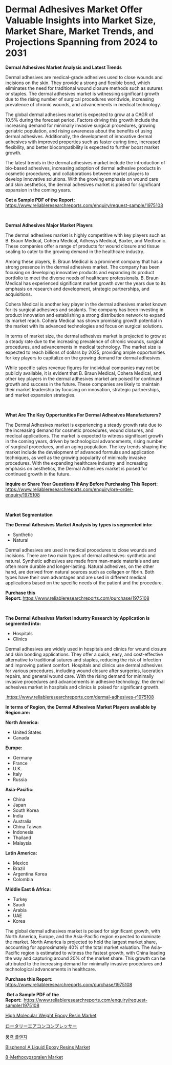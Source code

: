 <p><h1>Dermal Adhesives Market Offer Valuable Insights into Market Size, Market Share, Market Trends, and Projections Spanning from 2024 to 2031</h1></p><p><strong>Dermal Adhesives Market Analysis and Latest Trends</strong></p>
<p><p>Dermal adhesives are medical-grade adhesives used to close wounds and incisions on the skin. They provide a strong and flexible bond, which eliminates the need for traditional wound closure methods such as sutures or staples. The dermal adhesives market is witnessing significant growth due to the rising number of surgical procedures worldwide, increasing prevalence of chronic wounds, and advancements in medical technology. </p><p>The global dermal adhesives market is expected to grow at a CAGR of 10.5% during the forecast period. Factors driving this growth include the increasing demand for minimally invasive surgical procedures, growing geriatric population, and rising awareness about the benefits of using dermal adhesives. Additionally, the development of innovative dermal adhesives with improved properties such as faster curing time, increased flexibility, and better biocompatibility is expected to further boost market growth.</p><p>The latest trends in the dermal adhesives market include the introduction of bio-based adhesives, increasing adoption of dermal adhesive products in cosmetic procedures, and collaborations between market players to develop innovative solutions. With the growing emphasis on wound care and skin aesthetics, the dermal adhesives market is poised for significant expansion in the coming years.</p></p>
<p><strong>Get a Sample PDF of the Report:&nbsp;</strong> <a href="https://www.reliableresearchreports.com/enquiry/request-sample/1975108">https://www.reliableresearchreports.com/enquiry/request-sample/1975108</a></p>
<p>&nbsp;</p>
<p><strong>Dermal Adhesives Major Market Players</strong></p>
<p><p>The dermal adhesives market is highly competitive with key players such as B. Braun Medical, Cohera Medical, Adhesys Medical, Baxter, and Medtronic. These companies offer a range of products for wound closure and tissue sealing to cater to the growing demand in the healthcare industry.</p><p>Among these players, B. Braun Medical is a prominent company that has a strong presence in the dermal adhesives market. The company has been focusing on developing innovative products and expanding its product portfolio to meet the diverse needs of healthcare professionals. B. Braun Medical has experienced significant market growth over the years due to its emphasis on research and development, strategic partnerships, and acquisitions.</p><p>Cohera Medical is another key player in the dermal adhesives market known for its surgical adhesives and sealants. The company has been investing in product innovation and establishing a strong distribution network to expand its market reach. Cohera Medical has shown promising growth potential in the market with its advanced technologies and focus on surgical solutions.</p><p>In terms of market size, the dermal adhesives market is projected to grow at a steady rate due to the increasing prevalence of chronic wounds, surgical procedures, and advancements in medical technology. The market size is expected to reach billions of dollars by 2025, providing ample opportunities for key players to capitalize on the growing demand for dermal adhesives.</p><p>While specific sales revenue figures for individual companies may not be publicly available, it is evident that B. Braun Medical, Cohera Medical, and other key players in the dermal adhesives market are poised for continued growth and success in the future. These companies are likely to maintain their market leadership by focusing on innovation, strategic partnerships, and market expansion strategies.</p></p>
<p>&nbsp;</p>
<p><strong>What Are The Key Opportunities For Dermal Adhesives Manufacturers?</strong></p>
<p><p>The Dermal Adhesives market is experiencing a steady growth rate due to the increasing demand for cosmetic procedures, wound closures, and medical applications. The market is expected to witness significant growth in the coming years, driven by technological advancements, rising number of surgical procedures, and an aging population. The key trends shaping the market include the development of advanced formulas and application techniques, as well as the growing popularity of minimally invasive procedures. With the expanding healthcare industry and increasing emphasis on aesthetics, the Dermal Adhesives market is poised for continued growth in the future.</p></p>
<p><strong>Inquire or Share Your Questions If Any Before Purchasing This Report:</strong> <a href="https://www.reliableresearchreports.com/enquiry/pre-order-enquiry/1975108">https://www.reliableresearchreports.com/enquiry/pre-order-enquiry/1975108</a></p>
<p>&nbsp;</p>
<p><strong>Market Segmentation</strong></p>
<p><strong>The Dermal Adhesives Market Analysis by types is segmented into:</strong></p>
<p><ul><li>Synthetic</li><li>Natural</li></ul></p>
<p><p>Dermal adhesives are used in medical procedures to close wounds and incisions. There are two main types of dermal adhesives: synthetic and natural. Synthetic adhesives are made from man-made materials and are often more durable and longer-lasting. Natural adhesives, on the other hand, are derived from natural sources such as collagen or fibrin. Both types have their own advantages and are used in different medical applications based on the specific needs of the patient and the procedure.</p></p>
<p><strong>Purchase this Report:&nbsp;</strong><a href="https://www.reliableresearchreports.com/purchase/1975108">https://www.reliableresearchreports.com/purchase/1975108</a></p>
<p>&nbsp;</p>
<p><strong>The Dermal Adhesives Market Industry Research by Application is segmented into:</strong></p>
<p><ul><li>Hospitals</li><li>Clinics</li></ul></p>
<p><p>Dermal adhesives are widely used in hospitals and clinics for wound closure and skin bonding applications. They offer a quick, easy, and cost-effective alternative to traditional sutures and staples, reducing the risk of infection and improving patient comfort. Hospitals and clinics use dermal adhesives for various procedures, including wound closure after surgeries, laceration repairs, and general wound care. With the rising demand for minimally invasive procedures and advancements in adhesive technology, the dermal adhesives market in hospitals and clinics is poised for significant growth.</p></p>
<p><a href="https://www.reliableresearchreports.com/dermal-adhesives-r1975108">&nbsp;https://www.reliableresearchreports.com/dermal-adhesives-r1975108</a></p>
<p><strong>In terms of Region, the Dermal Adhesives Market Players available by Region are:</strong></p>
<p>
    <p> <strong> North America: </strong>
        <ul>
            <li>United States</li>
            <li>Canada</li>
        </ul>
        </p> 
    <p> <strong> Europe: </strong>
        <ul>
            <li>Germany</li>
            <li>France</li>
            <li>U.K.</li>
            <li>Italy</li>
            <li>Russia</li>
        </ul>
        </p> 
    <p> <strong> Asia-Pacific: </strong>
        <ul>
            <li>China</li>
            <li>Japan</li>
            <li>South Korea</li>
            <li>India</li>
            <li>Australia</li>
            <li>China Taiwan</li>
            <li>Indonesia</li>
            <li>Thailand</li>
            <li>Malaysia</li>
        </ul>
        </p> 
    <p> <strong> Latin America: </strong>
        <ul>
            <li>Mexico</li>
            <li>Brazil</li>
            <li>Argentina Korea</li>
            <li>Colombia</li>
        </ul>
        </p> 
    <p> <strong> Middle East & Africa: </strong>
        <ul>
            <li>Turkey</li>
            <li>Saudi</li>
            <li>Arabia</li>
            <li>UAE</li>
            <li>Korea</li>
        </ul>
    </p>
    </p>
<p><p>The global dermal adhesives market is poised for significant growth, with North America, Europe, and the Asia-Pacific region expected to dominate the market. North America is projected to hold the largest market share, accounting for approximately 40% of the total market valuation. The Asia-Pacific region is estimated to witness the fastest growth, with China leading the way and capturing around 20% of the market share. This growth can be attributed to the increasing demand for minimally invasive procedures and technological advancements in healthcare.</p></p>
<p><strong>Purchase this Report: </strong><a href="https://www.reliableresearchreports.com/purchase/1975108">https://www.reliableresearchreports.com/purchase/1975108</a></p>
<p>&nbsp;<strong>Get a Sample PDF of the Report:&nbsp;&nbsp;</strong><a href="https://www.reliableresearchreports.com/enquiry/request-sample/1975108">https://www.reliableresearchreports.com/enquiry/request-sample/1975108</a></p>
<p><strong></strong></p>
<p><p><a href="https://issuu.com/reportprime-2/docs/high-molecular-weight-epoxy-resin-market-size-2030">High Molecular Weight Epoxy Resin Market</a></p><p><a href="https://medium.com/@deontestanton2023/%E5%9B%9E%E8%BB%A2%E5%BC%8F%E7%A9%BA%E8%AA%BF%E5%9C%A7%E7%B8%AE%E6%A9%9F%E5%B8%82%E5%A0%B4%E8%A6%8F%E6%A8%A1%E3%81%AF-%E4%B8%96%E7%95%8C%E5%85%A8%E4%BD%93%E3%81%AE%E6%A5%AD%E7%95%8C%E3%81%A7%E6%9C%80%E9%81%A9%E3%81%AA%E3%83%9E%E3%83%BC%E3%82%B1%E3%83%86%E3%82%A3%E3%83%B3%E3%82%B0%E3%83%81%E3%83%A3%E3%83%8D%E3%83%AB%E3%82%92%E6%98%8E%E3%82%89%E3%81%8B%E3%81%AB%E3%81%97%E3%81%BE%E3%81%99-fc935cbb95e7">ロータリーエアコンコンプレッサー</a></p><p><a href="https://medium.com/@dadanedu33/%ED%92%8D%EB%A0%A5-%ED%94%8C%EB%9E%9C%EC%A7%80-%EC%8B%9C%EC%9E%A5-%EA%B7%9C%EB%AA%A8-cagr-%ED%8A%B8%EB%A0%8C%EB%93%9C-2024-2030-bb78a90c2fa2">풍력 플랜지</a></p><p><a href="https://issuu.com/reportprime-2/docs/bisphenol-a-liquid-epoxy-resins-market-size-2030.p">Bisphenol A Liquid Epoxy Resins Market</a></p><p><a href="https://github.com/Sherrillcrooksxa8i18ucf2m/Market-Research-Report-List-2/blob/main/8-methoxypsoralen-market.md">8-Methoxypsoralen Market</a></p></p>